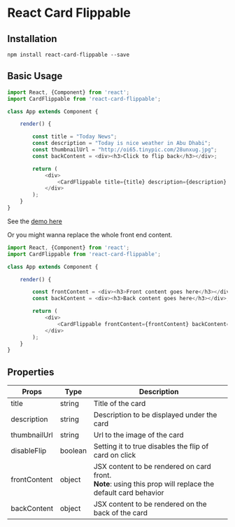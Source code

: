 # React Card Flippable

## Installation

`npm install react-card-flippable --save`


## Basic Usage

```javascript
import React, {Component} from 'react';
import CardFlippable from 'react-card-flippable';

class App extends Component {

    render() {

        const title = "Today News";
        const description = "Today is nice weather in Abu Dhabi";
        const thumbnailUrl = "http://oi65.tinypic.com/28unxug.jpg";
        const backContent = <div><h3>Click to flip back</h3></div>;

        return (
            <div>
                <CardFlippable title={title} description={description} thumbnailUrl={thumbnailUrl} backContent={backContent} />
            </div>
        );
    }
}

```

See the [demo here](https://plnkr.co/edit/3QbdTUWfWjf4cVTzaJmx?p=preview)

Or you might wanna replace the whole front end content.

```javascript
import React, {Component} from 'react';
import CardFlippable from 'react-card-flippable';

class App extends Component {

    render() {

        const frontContent = <div><h3>Front content goes here</h3></div>;
        const backContent = <div><h3>Back content goes here</h3></div>;

        return (
            <div>
                <CardFlippable frontContent={frontContent} backContent={backContent} />
            </div>
        );
    }
}
```

## Properties

| Props        | Type    | Description                                                                                               |
|--------------|---------|-----------------------------------------------------------------------------------------------------------|
| title        | string  | Title of the card                                                                                         |
| description  | string  | Description to be displayed under the card                                                                |
| thumbnailUrl | string  | Url to the image of the card                                                                              |
| disableFlip  | boolean | Setting it to true disables the flip of card on click                                                     |
| frontContent | object  | JSX content to be rendered on card front. <br> **Note**: using this prop will replace the default card behavior |
| backContent  | object  | JSX content to be rendered on the back of the card                                                        |